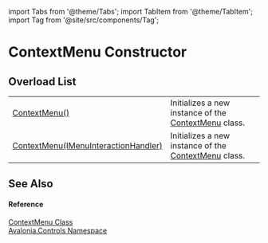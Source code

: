 import Tabs from '@theme/Tabs'; 
import TabItem from '@theme/TabItem'; 
import Tag from '@site/src/components/Tag'; 

# ContextMenu Constructor


## Overload List
<table>
<tr>
<td><a href="M_Avalonia_Controls_ContextMenu__ctor">ContextMenu()</a></td>
<td>Initializes a new instance of the <a href="T_Avalonia_Controls_ContextMenu">ContextMenu</a> class.</td>
</tr>
<tr>
<td><a href="M_Avalonia_Controls_ContextMenu__ctor_1">ContextMenu(IMenuInteractionHandler)</a></td>
<td>Initializes a new instance of the <a href="T_Avalonia_Controls_ContextMenu">ContextMenu</a> class.</td>
</tr>
</table>

## See Also


#### Reference
<a href="T_Avalonia_Controls_ContextMenu">ContextMenu Class</a>  
<a href="N_Avalonia_Controls">Avalonia.Controls Namespace</a>  
